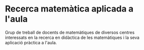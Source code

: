 # Recerca matemàtica aplicada a l'aula

Grup de treball de docents de matemàtiques de diversos centres interessats en la recerca en didàctica de les matemàtiques i la seva aplicació pràctica a l'aula.
